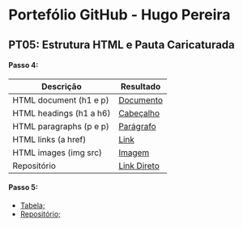 
# Portefólio GitHub - Hugo Pereira

## PT05: Estrutura HTML e Pauta Caricaturada


#### Passo 4:

| Descrição | Resultado |
| ------ | ------ |
| HTML document (h1 e p) | [Documento][passo1] |
| HTML headings (h1 a h6) | [Cabeçalho][passo2] |
| HTML paragraphs (p e p) | [Parágrafo][passo3] |
| HTML links (a href) | [Link][passo4] |
| HTML images (img src) | [Imagem][passo5] |
| Repositório | [Link Direto](https://github.com/hugobama/Passo-4) |

#### Passo 5:

- [Tabela;](https://github.com/hugobama/Passo-5/blob/main/tabela.html)
- [Repositório;](https://github.com/hugobama/Passo-5)


[passo1]: <https://github.com/hugobama/Passo-4/blob/main/texto.html>
[passo2]: <https://github.com/hugobama/Passo-4/blob/main/heading.html>
[passo3]: <https://github.com/hugobama/Passo-4/blob/main/paragraph.html>
[passo4]: <https://github.com/hugobama/Passo-4/blob/main/links.html>
[passo5]: <https://github.com/hugobama/Passo-4/blob/main/images.html>
